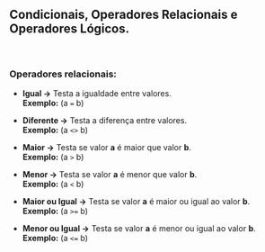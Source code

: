 ## Condicionais, Operadores Relacionais e Operadores Lógicos.

&nbsp;

### Operadores relacionais:

* **Igual →** Testa a igualdade entre valores. 
<br>**Exemplo:**  (a `=` b)

* **Diferente →** Testa a diferença entre valores. 
<br>**Exemplo:**  (a `<>` b)

* **Maior →** Testa se valor **a** é maior que valor **b**. 
<br>**Exemplo:**  (a `>` b)

* **Menor →** Testa se valor **a** é menor que valor **b**. 
<br>**Exemplo:**  (a `<` b)

* **Maior ou Igual →** Testa se valor **a** é maior ou igual ao valor **b**. 
<br>**Exemplo:**  (a `>=` b)

* **Menor ou Igual →** Testa se valor **a** é menor ou igual ao valor **b**. 
<br>**Exemplo:**  (a `<=` b)
